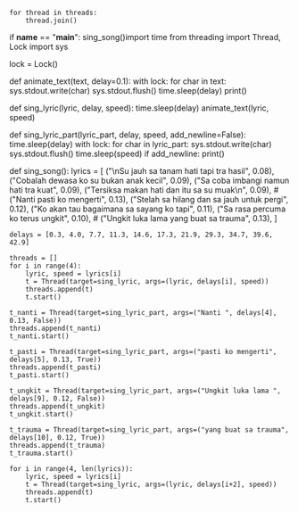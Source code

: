     
    for thread in threads:
        thread.join()

if __name__ == "__main__":
    sing_song()import time
from threading import Thread, Lock
import sys

lock = Lock()

def animate_text(text, delay=0.1):
    with lock:
        for char in text:
            sys.stdout.write(char)
            sys.stdout.flush()
            time.sleep(delay)
        print()  

def sing_lyric(lyric, delay, speed):
    time.sleep(delay)
    animate_text(lyric, speed)
    
def sing_lyric_part(lyric_part, delay, speed, add_newline=False):
    time.sleep(delay)
    with lock:
        for char in lyric_part:
            sys.stdout.write(char)
            sys.stdout.flush()
            time.sleep(speed)
        if add_newline:
            print()  

def sing_song():
    lyrics = [
        ("\nSu jauh sa tanam hati tapi tra hasil", 0.08),
        ("Cobalah dewasa ko su bukan anak kecil", 0.09),
        ("Sa coba imbangi namun hati tra kuat", 0.09),
        ("Tersiksa makan hati dan itu sa su muak\n", 0.09),
        # ("Nanti pasti ko mengerti", 0.13), 
        ("Stelah sa hilang dan sa jauh untuk pergi", 0.12),
        ("Ko akan tau bagaimana sa sayang ko tapi", 0.11),
        ("Sa rasa percuma ko terus ungkit", 0.10),
        # ("Ungkit luka lama yang buat sa trauma", 0.13),
    ]
    
    delays = [0.3, 4.0, 7.7, 11.3, 14.6, 17.3, 21.9, 29.3, 34.7, 39.6, 42.9]
    
    threads = []
    for i in range(4):
        lyric, speed = lyrics[i]
        t = Thread(target=sing_lyric, args=(lyric, delays[i], speed))
        threads.append(t)
        t.start()
    
    t_nanti = Thread(target=sing_lyric_part, args=("Nanti ", delays[4], 0.13, False))
    threads.append(t_nanti)
    t_nanti.start()

    t_pasti = Thread(target=sing_lyric_part, args=("pasti ko mengerti", delays[5], 0.13, True))
    threads.append(t_pasti)
    t_pasti.start()

    t_ungkit = Thread(target=sing_lyric_part, args=("Ungkit luka lama ", delays[9], 0.12, False))
    threads.append(t_ungkit)
    t_ungkit.start()

    t_trauma = Thread(target=sing_lyric_part, args=("yang buat sa trauma", delays[10], 0.12, True))
    threads.append(t_trauma)
    t_trauma.start()
    
    for i in range(4, len(lyrics)):
        lyric, speed = lyrics[i]
        t = Thread(target=sing_lyric, args=(lyric, delays[i+2], speed))
        threads.append(t)
        t.start()
    
